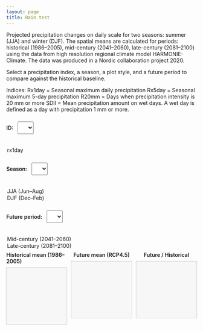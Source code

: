 ```yaml
---
layout: page
title: Rain test
---
```


Projected precipitation changes on daily scale for two seasons: summer (JJA) and winter (DJF).
The spatial means are calculated for periods: historical (1986–2005), mid-century (2041–2060), late-century (2081–2100)
using the data from high resolution regional climate model HARMONIE-Climate. The data was produced in a Nordic collaboration project 2020.

Select a precipitation index, a season, a plot style, and a future period to compare against the historical baseline.

Indices:
Rx1day = Seasonal maximum daily precipitation
Rx5day = Seasonal maximum 5-day precipitation
R20mm = Days when precipitation intensity is 20 mm or more
SDII = Mean precipitation amount on wet days. A wet day is defined as a day with precipitation 1 mm or more.

<label for="idDropdown">ID:</label>
<select id="idDropdown">
  <option value="rx1day" selected>rx1day</option>
  <!-- Add more IDs if you generate them, e.g. prcptot, r10mm, etc. -->
</select>

<label for="seasonDropdown">Season:</label>
<select id="seasonDropdown">
  <option value="JJA" selected>JJA (Jun–Aug)</option>
  <option value="DJF">DJF (Dec–Feb)</option>
</select>

<label for="periodDropdown">Future period:</label>
<select id="periodDropdown">
  <option value="midcentury" selected>Mid-century (2041–2060)</option>
  <option value="latecentury">Late-century (2081–2100)</option>
</select>

<div class="plots-row">
  <div class="plot-col">
    <div class="plot-title">Historical mean (1986–2005)</div>
    <iframe id="plot-hist" src="" loading="lazy" scrolling="no"></iframe>
  </div>
  <div class="plot-col">
    <div class="plot-title">Future mean (RCP4.5)</div>
    <iframe id="plot-future" src="" loading="lazy" scrolling="no"></iframe>
  </div>
  <div class="plot-col">
    <div class="plot-title">Future / Historical</div>
    <iframe id="plot-diff" src="" loading="lazy" scrolling="no"></iframe>
  </div>
</div>

<style>
label { margin-right: 8px; font-weight: 600; }
select { margin: 10px 16px 20px 0; padding: 6px 10px; font-size: 16px; }

.plots-row {
  display: grid;
  grid-template-columns: repeat(3, 1fr);
  gap: 12px;
  align-items: start;
}
.plot-col { display: flex; flex-direction: column; align-items: center; }
.plot-title { font-weight: 600; margin: 6px 0 8px; }

iframe {
  width: 100%;
  border: 1px solid #ccc;
  background: #f7f7f7;
}

@media (max-width: 900px) {
  .plots-row { grid-template-columns: 1fr; }
  iframe { height: 520px; }
}
</style>

<script>
const idDropdown     = document.getElementById('idDropdown');
const seasonDropdown = document.getElementById('seasonDropdown');
const periodDropdown = document.getElementById('periodDropdown');

const histFrame   = document.getElementById('plot-hist');
const futureFrame = document.getElementById('plot-future');
const diffFrame   = document.getElementById('plot-diff');

const PATH_PREFIX = 'PLOTs_HCLIM/';

function buildFilenames(id, season, period) {
  const periodShort = (period === 'midcentury') ? 'mid' : 'late';
  const base = `PLOT_${id}_${season}`;
  return {
    hist: `${base}_hist.html`,
    fut:  `${base}_${periodShort}.html`,
    diff: `${base}_ratio_${periodShort}.html`,
  };
}

function updatePlots() {
  const id     = idDropdown.value;
  const season = seasonDropdown.value;
  const period = periodDropdown.value;

  const { hist, fut, diff } = buildFilenames(id, season, period);
  histFrame.src   = PATH_PREFIX + hist;
  futureFrame.src = PATH_PREFIX + fut;
  diffFrame.src   = PATH_PREFIX + diff;
}

/* -------- Auto-resize + make inner content responsive -------- */
function attachAutosize(iframe) {
  const resize = () => {
    try {
      const doc = iframe.contentDocument || iframe.contentWindow.document;
      if (!doc) return;

      // Hide internal scrollbars & margins inside the iframe document
      doc.documentElement.style.overflow = 'hidden';
      doc.body.style.overflow = 'hidden';
      doc.body.style.margin = '0';

      // Make common plot elements responsive
      doc.querySelectorAll('img, svg, canvas').forEach(el => {
        el.style.maxWidth = '100%';
        el.style.height = 'auto';
      });

      // Compute height
      const h = Math.max(
        doc.body.scrollHeight,
        doc.documentElement.scrollHeight
      );
      iframe.style.height = h + 'px';
    } catch (e) {
      // Cross-origin would land here; shouldn’t happen if same site
      console.warn('Autosize failed:', e);
    }
  };

  // Resize on load and again after images render
  iframe.addEventListener('load', () => {
    resize();
    setTimeout(resize, 50);
    setTimeout(resize, 300);
    setTimeout(resize, 1000);
  });

  // Also adjust if the outer window resizes
  window.addEventListener('resize', resize);
}

[histFrame, futureFrame, diffFrame].forEach(attachAutosize);

/* Re-load plots when user changes selections */
[idDropdown, seasonDropdown, periodDropdown].forEach(el =>
  el.addEventListener('change', updatePlots)
);

/* Initial load */
updatePlots();
</script>


